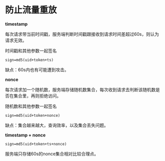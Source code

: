 # 防止流量重放

**timestamp**

每次请求带当前时间戳，服务端判断时间戳跟接收到请求时间差超过60s，则认为请求无效。

时间戳和其他参数一起签名
```
sign=md5(uid+token+ts)
```
缺点：60s内也有可能遭到攻击。

**nonce**

每次请求加一个随机数，服务端存储随机数集合，每次收到请求去判断该随机数是否在集合里，再则拒绝访问。

随机数和其他参数一起签名
```
sign=md5(uid+token+nonce)
```
缺点：集合越来越大，查询效率，以及集合丢失问题。


**timestamp + nonce**

```
sign=md5(uid+token+ts+nonce)
```
服务端只存储60s的nonce集合相对比较合理点。